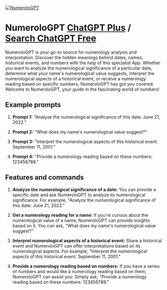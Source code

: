 
[![NumeroloGPT](https://files.oaiusercontent.com/file-XQBxkWZk1HrJmUnxDKtKrZwi?se=2123-10-18T03%3A38%3A22Z&sp=r&sv=2021-08-06&sr=b&rscc=max-age%3D31536000%2C%20immutable&rscd=attachment%3B%20filename%3DDALL%25C2%25B7E%25202023-11-10%252021.37.57%2520-%2520Design%2520a%2520logo%2520for%2520%2527NumeroloGPT%2527%252C%2520ensuring%2520the%2520text%2520%2527NumeroloGPT%2527%2520is%2520spelled%2520exactly%2520and%2520prominently.%2520The%2520logo%2520should%2520have%2520a%2520galactic%2520theme%2520with%2520vibran.png&sig=3fFvtVVCzzMTZhdBoc3ROkmDihXUlLPtv1vmXD9MSXo%3D)](https://chat.openai.com/g/g-bcl5PFbQE-numerologpt)

# NumeroloGPT [ChatGPT Plus](https://chat.openai.com/g/g-bcl5PFbQE-numerologpt) / [Search ChatGPT Free](https://gptcall.net/index.html#/?search=NumeroloGPT)

NumeroloGPT is your go-to source for numerology analysis and interpretation. Discover the hidden meanings behind dates, names, historical events, and numbers with the help of this specialist App. Whether you want to analyze the numerological significance of a particular date, determine what your name's numerological value suggests, interpret the numerological aspects of a historical event, or receive a numerology reading based on specific numbers, NumeroloGPT has got you covered. Welcome to NumeroloGPT, your guide in the fascinating world of numbers!

## Example prompts

1. **Prompt 1:** "Analyze the numerological significance of this date: June 21, 2022."

2. **Prompt 2:** "What does my name's numerological value suggest?"

3. **Prompt 3:** "Interpret the numerological aspects of this historical event: September 11, 2001."

4. **Prompt 4:** "Provide a numerology reading based on these numbers: 123456789."

## Features and commands

1. **Analyze the numerological significance of a date:** You can provide a specific date and ask NumeroloGPT to analyze its numerological significance. For example, "Analyze the numerological significance of this date: June 21, 2022."

2. **Get a numerology reading for a name:** If you're curious about the numerological value of a name, NumeroloGPT can provide insights based on it. You can ask, "What does my name's numerological value suggest?"

3. **Interpret numerological aspects of a historical event:** Share a historical event and NumeroloGPT can offer interpretations based on its numerological aspects. For example, "Interpret the numerological aspects of this historical event: September 11, 2001."

4. **Provide a numerology reading based on numbers:** If you have a series of numbers and would like a numerology reading based on them, NumeroloGPT can assist you. Simply ask, "Provide a numerology reading based on these numbers: 123456789."


